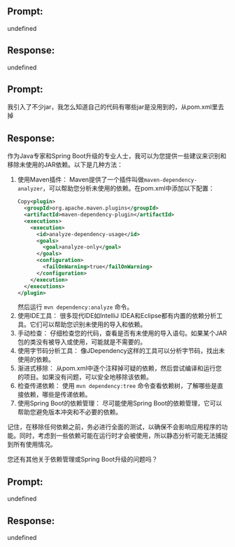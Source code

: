 

## Prompt:
undefined

## Response:
undefined

## Prompt:
我引入了不少jar，我怎么知道自己的代码有哪些jar是没用到的，从pom.xml里去掉

## Response:
作为Java专家和Spring Boot升级的专业人士，我可以为您提供一些建议来识别和移除未使用的JAR依赖。以下是几种方法：

1. 使用Maven插件： Maven提供了一个插件叫做`maven-dependency-analyzer`，可以帮助您分析未使用的依赖。在pom.xml中添加以下配置：
   ```xml
   Copy<plugin>
     <groupId>org.apache.maven.plugins</groupId>
     <artifactId>maven-dependency-plugin</artifactId>
     <executions>
       <execution>
         <id>analyze-dependency-usage</id>
         <goals>
           <goal>analyze-only</goal>
         </goals>
         <configuration>
           <failOnWarning>true</failOnWarning>
         </configuration>
       </execution>
     </executions>
   </plugin>
   ```
   然后运行 `mvn dependency:analyze` 命令。
2. 使用IDE工具： 很多现代IDE如IntelliJ IDEA和Eclipse都有内置的依赖分析工具。它们可以帮助您识别未使用的导入和依赖。
3. 手动检查： 仔细检查您的代码，查看是否有未使用的导入语句。如果某个JAR包的类没有被导入或使用，可能就是不需要的。
4. 使用字节码分析工具： 像JDependency这样的工具可以分析字节码，找出未使用的依赖。
5. 渐进式移除： 从pom.xml中逐个注释掉可疑的依赖，然后尝试编译和运行您的项目。如果没有问题，可以安全地移除该依赖。
6. 检查传递依赖： 使用 `mvn dependency:tree` 命令查看依赖树，了解哪些是直接依赖，哪些是传递依赖。
7. 使用Spring Boot的依赖管理： 尽可能使用Spring Boot的依赖管理，它可以帮助您避免版本冲突和不必要的依赖。

记住，在移除任何依赖之前，务必进行全面的测试，以确保不会影响应用程序的功能。同时，考虑到一些依赖可能在运行时才会被使用，所以静态分析可能无法捕捉到所有使用情况。

您还有其他关于依赖管理或Spring Boot升级的问题吗？

## Prompt:
undefined

## Response:
undefined

